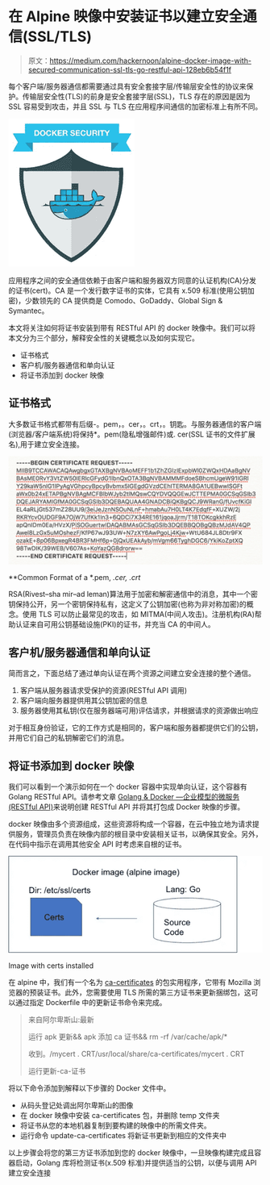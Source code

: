 # 在 Alpine 映像中安装证书以建立安全通信(SSL/TLS)

> 原文：<https://medium.com/hackernoon/alpine-docker-image-with-secured-communication-ssl-tls-go-restful-api-128eb6b54f1f>

每个客户端/服务器通信都需要通过具有安全套接字层/传输层安全性的协议来保护。传输层安全性(TLS)的前身是安全套接字层(SSL)，TLS 存在的原因是因为 SSL 容易受到攻击，并且 SSL 与 TLS 在应用程序间通信的加密标准上有所不同。

![](img/103a6932949b9b6edc7bcd390733c838.png)

应用程序之间的安全通信依赖于由客户端和服务器双方同意的认证机构(CA)分发的证书(cert)。CA 是一个发行数字证书的实体，它具有 x.509 标准(使用公钥加密)，少数领先的 CA 提供商是 Comodo、GoDaddy、Global Sign & Symantec。

本文将关注如何将证书安装到带有 RESTful API 的 docker 映像中。我们可以将本文分为三个部分，解释安全性的关键概念以及如何实现它。

*   证书格式
*   客户机/服务器通信和单向认证
*   将证书添加到 docker 映像

## 证书格式

大多数证书格式都带有后缀-。pem，。cer，。crt，。钥匙。与服务器通信的客户端(浏览器/客户端系统)将保持*。pem(隐私增强邮件)或. cer(SSL 证书的文件扩展名),用于建立安全连接。

![](img/a09e06554c5e5109f76720e3081d0373.png)

**Common Format of a *.pem, *.cer, *.crt**

RSA(Rivest–sha mir–ad leman)算法用于加密和解密通信中的消息，其中一个密钥保持公开，另一个密钥保持私有，这定义了公钥加密(也称为非对称加密)的概念。使用 TLS 可以防止最常见的攻击，如 MITMA(中间人攻击)。注册机构(RA)帮助认证来自可用公钥基础设施(PKI)的证书，并充当 CA 的中间人。

## 客户机/服务器通信和单向认证

简而言之，下面总结了通过单向认证在两个资源之间建立安全连接的整个通信。

1.  客户端从服务器请求受保护的资源(RESTful API 调用)
2.  客户端向服务器提供用其公钥加密的信息
3.  服务器使用其私钥(仅在服务器端可用)评估请求，并根据请求的资源做出响应

对于相互身份验证，它的工作方式是相同的，客户端和服务器都提供它们的公钥，并用它们自己的私钥解密它们的消息。

## 将证书添加到 docker 映像

我们可以看到一个演示如何在一个 docker 容器中实现单向认证，这个容器有 Golang RESTful API。请参考文章 [Golang & Docker —企业模型的微服务(RESTful API)](https://hackernoon.com/golang-docker-microservices-for-enterprise-model-5c79addfa811)来说明创建 RESTful API 并将其打包成 Docker 映像的步骤。

docker 映像由多个资源组成，这些资源将构成一个容器，在云中独立地为请求提供服务，管理员负责在映像内部的根目录中安装相关证书，以确保其安全。另外，在代码中指示在调用其他安全 API 时考虑来自根的证书。

![](img/103be9f64e4f13390ab96efa9ee68af0.png)

Image with certs installed

在 alpine 中，我们有一个名为 [ca-certificates](https://pkgs.alpinelinux.org/package/v3.3/main/x86/ca-certificates) 的包实用程序，它带有 Mozilla 浏览器的预装证书。此外，您需要使用 TLS 所需的第三方证书来更新捆绑包，这可以通过指定 Dockerfile 中的更新证书命令来完成。

> 来自阿尔卑斯山:最新
> 
> 运行 apk 更新&& apk 添加 ca 证书&& rm -rf /var/cache/apk/*
> 
> 收到。/mycert . CRT/usr/local/share/ca-certificates/mycert . CRT
> 
> 运行更新-ca-证书

将以下命令添加到解释以下步骤的 Docker 文件中。

*   从码头登记处调出阿尔卑斯山的图像
*   在 docker 映像中安装 ca-certificates 包，并删除 temp 文件夹
*   将证书从您的本地机器复制到要构建的映像中的所需文件夹。
*   运行命令 update-ca-certificates 将新证书更新到相应的文件夹中

以上步骤会将您的第三方证书添加到您的 docker 映像中，一旦映像构建完成且容器启动，Golang 库将检测证书(x.509 标准)并提供适当的公钥，以便与调用 API 建立安全连接